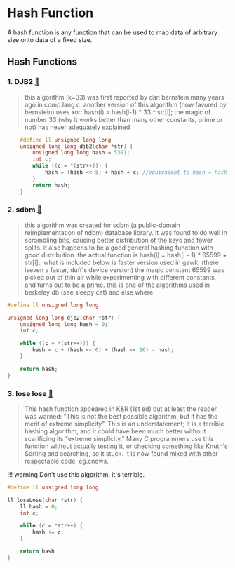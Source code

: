 # Hash Function
A hash function is any function that can be used to map data of arbitrary size onto data of a fixed size.

## Hash Functions

### 1. DJB2 [:bug:](http://www.cse.yorku.ca/~oz/hash.html)
>this algorithm (k=33) was first reported by dan bernstein many years ago in comp.lang.c. another version of this algorithm (now favored by bernstein) uses xor: hash(i) = hash(i-1) * 33 ^ str[i]; the magic of number 33 (why it works better than many other constants, prime or not) has never adequately explained

```cpp
    #define ll unsigned long long 
    unsigned long long djb2(char *str) {
        unsigned long long hash = 5381;
        int c;
        while ((c = *(str++))) {
            hash = (hash << 5) + hash + c; //equivalent to hash = hash * 33 + c;
        }
        return hash;
    }
```

### 2. sdbm [:bug:](http://www.cse.yorku.ca/~oz/hash.html) 
>this algorithm was created for sdbm (a public-domain reimplementation of ndbm) database library. it was found to do well in scrambling bits, causing better distribution of the keys and fewer splits. it also happens to be a good general hashing function with good distribution. the actual function is hash(i) = hash(i - 1) * 65599 + str[i];; what is included below is faster version used in gawk. (there iseven a faster, duff's device version) the magic constant 65599 was picked out of thin air while experimenting with different constants, and turns out to be a prime. this is one of the algorithms used in berkeley db (see sleepy cat) and else where

```cpp
#define ll unsigned long long

unsigned long long djb2(char *str) {
    unsigned long long hash = 0;
    int c;

    while ((c = *(str++))) {
        hash = c + (hash << 6) + (hash << 16) - hash; 
    }

    return hash;
}
```

### 3. lose lose [:bug:](http://www.cse.yorku.ca/~oz/hash.html)
>This hash function appeared in K&R (1st ed) but at least the reader was warned: "This is not the best possible algorithm, but it has the merit of extreme simplicity". This is an understatement; It is a terrible hashing algorithm, and it could have been much better without scarificing its "extreme simplicity." Many C programmers use this function without actually testing it, or checking something like Knuth's Sorting and searching, so it stuck. It is now found mixed with other respectable code, eg.cnews.

!!! warning 
    Don't use this algorithm, it's terrible.

```cpp
#define ll unsigned long long

ll loseLose(char *str) {
    ll hash = 0;
    int c;

    while (c = *str++) {
        hash += c;
    }

    return hash
}

```

